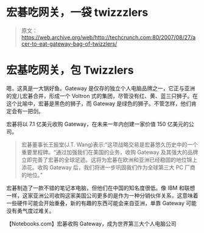 # 宏碁吃网关，一袋 twizzzlers 

> 原文：<https://web.archive.org/web/http://techcrunch.com:80/2007/08/27/acer-to-eat-gateway-bag-of-twizzlers/>

# 宏基吃网关，包 Twizzlers

嗯，这真是一大锅好鱼。Gateway 是仅存的独立个人电脑品牌之一，它正与亚洲的宠儿宏碁合并，形成一个 Voltron 式的集团，尽管没有红、黄、蓝三只狮子。在这个比喻中，宏碁是黑色的狮子，而 Gateway 是绿色的狮子。不管怎样，他们肯定会有一把剑。

宏碁将以 7.1 亿美元收购 Gateway，在未来一年内创建一家价值 150 亿美元的公司。

> 宏碁董事长王振堂(J.T. Wang)表示:“这项战略交易是宏碁悠久历史中的一个重要里程碑。“通过加强我们在美国的业务，收购 Gateway 及其强大的品牌立即完善了宏碁的全球足迹。这将为宏碁在欧洲和亚洲已经稳固的地位锦上添花。收购 Gateway 后，我们将进一步巩固我们作为全球第三大 PC 厂商的地位。”

宏碁制造了一款不错的笔记本电脑，但他们在中国的知名度很低。像 IBM 和联想一样，这家亚洲公司收购这家美国公司更多的是作为一种分销伙伴关系，这意味着一些硬件可能会开始重叠，新的有趣的东西可能会来自亚洲，单靠 Gateway 可能没有勇气度过难关。

【Notebooks.com】宏碁收购 Gateway，成为世界第三大个人电脑公司